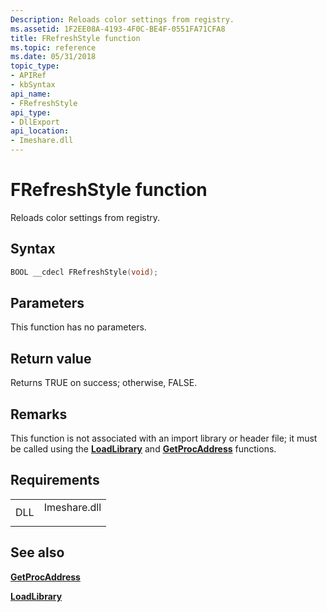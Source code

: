 ```yaml
---
Description: Reloads color settings from registry.
ms.assetid: 1F2EE08A-4193-4F0C-BE4F-0551FA71CFA8
title: FRefreshStyle function
ms.topic: reference
ms.date: 05/31/2018
topic_type: 
- APIRef
- kbSyntax
api_name: 
- FRefreshStyle
api_type: 
- DllExport
api_location: 
- Imeshare.dll
---
```


# FRefreshStyle function

Reloads color settings from registry.

## Syntax


```C++
BOOL __cdecl FRefreshStyle(void);
```



## Parameters

This function has no parameters.

## Return value

Returns TRUE on success; otherwise, FALSE.

## Remarks

This function is not associated with an import library or header file; it must be called using the [**LoadLibrary**](-loadlibrary.md) and [**GetProcAddress**](-getprocaddress-.md) functions.

## Requirements



|                |                                                                                         |
|----------------|-----------------------------------------------------------------------------------------|
| DLL<br/> | <dl> <dt>Imeshare.dll</dt> </dl> |



## See also

<dl> <dt>

[**GetProcAddress**](-getprocaddress-.md)
</dt> <dt>

[**LoadLibrary**](-loadlibrary.md)
</dt> </dl>

 

 




